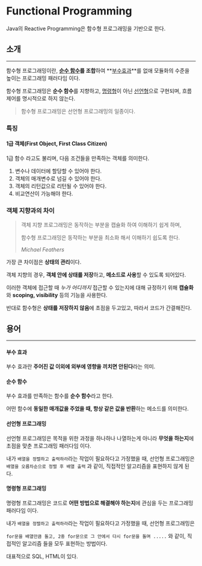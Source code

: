 # Functional Programming

Java의 Reactive Programming은 함수형 프로그래밍을 기반으로 한다.

## 소개

---

함수형 프로그래밍이란, **[순수 함수](#순수-함수)를 조합**하여 **[부수효과](#부수-효과)**를 없애 모듈화의 수준을 높이는 프로그래밍 패러다임 이다.

함수형 프로그래밍은 **순수 함수**를 지향하고, [명령형](#명령형-프로그래밍)이 아닌 [선언형](#선언형-프로그래밍)으로 구현되며, 흐름 제어를 명시적으로 하지 않는다.

> 함수형 프로그래밍은 선언형 프로그래밍의 일종이다.



### 특징

#### 1급 객체(First Object, First Class Citizen)

1급 함수 라고도 불리며, 다음 조건들을 만족하는 객체를 의미한다.

1. 변수나 데이터에 할당할 수 있어야 한다.
2. 객체의 매개변수로 넘길 수 있어야 한다.
3. 객체의 리턴값으로 리턴될 수 있어야 한다.
4. 비교연산이 가능해야 한다.



### 객체 지향과의 차이

> 객체 지향 프로그래밍은 동작하는 부분을 캡슐화 하여 이해하기 쉽게 하며,
>
> 함수형 프로그래밍은 동작하는 부분을 최소화 해서 이해하기 쉽도록 한다.
>
> *Michael Feathers*

가장 큰 차이점은 **상태의 관리**이다.

객체 지향의 경우, **객체 안에 상태를 저장**하고, **메소드로 사용**할 수 있도록 되어있다.

이러한 객체에 접근할 때 *누가 어디까지* 접근할 수 있는지에 대해 규정하기 위해 **캡슐화**와 **scoping, visibility** 등의 기능을 사용한다.



반대로 함수형은 **상태를 저장하지 않음**에 초점을 두고있고, 따라서 코드가 간결해진다.



## 용어

---

#### 부수 효과

부수 효과란 **주어진 값 이외에 외부에 영향을 끼치면 안된다**라는 의미.



#### 순수 함수

부수 효과를 만족하는 함수를 **순수 함수**라고 한다.

어떤 함수에 **동일한 매개값을 주었을 때, 항상 같은 값을 반환**하는 메소드를 의미한다.



#### 선언형 프로그래밍

선언형 프로그래밍은 목적을 위한 과정을 하나하나 나열하는게 아니라 **무엇을 하는지**에 초점을 맞춘 프로그래밍 패러다임 이다.

내가 `배열을 정렬하고 출력하라`라는 작업이 필요하다고 가정했을 때, 선언형 프로그래밍은 `배열을 오름차순으로 정렬 후 배열 출력` 과 같이, 직접적인 알고리즘을 표현하지 않게 된다.



#### 명령형 프로그래밍

명령형 프로그래밍은 코드로 **어떤 방법으로 해결해야 하는지**에 관심을 두는 프로그래밍 패러다임 이다.

내가 `배열을 정렬하고 출력하라`라는 작업이 필요하다고 가정했을 때, 선언형 프로그래밍은

`for문을 배열만큼 돌고, 2중 for문으로 그 안에서 다시 for문을 돌며 .....` 와 같이, 직접적인 알고리즘 들을 모두 표현하는 방법이다.

대표적으로 SQL, HTML이 있다.